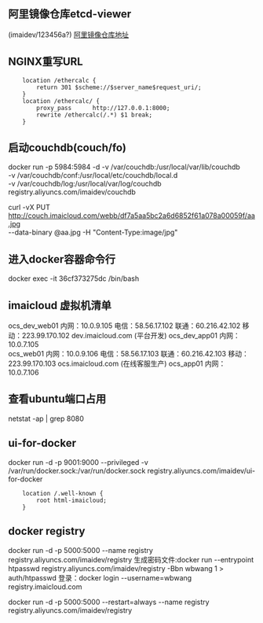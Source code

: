 ## 阿里镜像仓库etcd-viewer
(imaidev/123456a?)
[阿里镜像仓库地址](https://cr.console.aliyun.com/?spm=0.0.0.0.5n07DB#/docker/image/list)   

## NGINX重写URL
```
    location /ethercalc {
        return 301 $scheme://$server_name$request_uri/;
    }
    location /ethercalc/ {
        proxy_pass      http://127.0.0.1:8000;
        rewrite /ethercalc(/.*) $1 break;
    }
```
## 启动couchdb(couch/fo)
docker run -p 5984:5984 -d -v /var/couchdb:/usr/local/var/lib/couchdb \
 -v /var/couchdb/conf:/usr/local/etc/couchdb/local.d  \
 -v /var/couchdb/log:/usr/local/var/log/couchdb \
registry.aliyuncs.com/imaidev/couchdb

curl -vX PUT http://couch.imaicloud.com/webb/df7a5aa5bc2a6d6852f61a078a00059f/aa.jpg \
     --data-binary @aa.jpg -H "Content-Type:image/jpg"


## 进入docker容器命令行
docker exec -it 36cf373275dc /bin/bash

## imaicloud 虚拟机清单 
 ocs_dev_web01  内网：10.0.9.105 电信：58.56.17.102 联通：60.216.42.102 移动：223.99.170.102  dev.imaicloud.com  (平台开发)
 ocs_dev_app01  内网：10.0.7.105  
 ocs_web01  内网：10.0.9.106  电信：58.56.17.103 联通：60.216.42.103 移动：223.99.170.103  ocs.imaicloud.com  (在线客服生产) 
 ocs_app01  内网：10.0.7.106 
## 查看ubuntu端口占用
   netstat -ap | grep 8080
## ui-for-docker
docker run -d -p 9001:9000 --privileged -v /var/run/docker.sock:/var/run/docker.sock registry.aliyuncs.com/imaidev/ui-for-docker


        location /.well-known {
            root html-imaicloud;
        }
## docker registry
docker run -d -p 5000:5000 --name registry registry.aliyuncs.com/imaidev/registry
生成密码文件:docker run --entrypoint htpasswd registry.aliyuncs.com/imaidev/registry -Bbn wbwang 1 > auth/htpasswd
登录：docker login --username=wbwang registry.imaicloud.com

docker run -d -p 5000:5000 --restart=always --name registry  registry.aliyuncs.com/imaidev/registry
